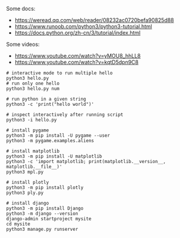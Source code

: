Some docs:
- https://weread.qq.com/web/reader/08232ac0720befa90825d88
- https://www.runoob.com/python3/python3-tutorial.html
- https://docs.python.org/zh-cn/3/tutorial/index.html

Some videos:
- https://www.youtube.com/watch?v=yMOU8_hhLL8
- https://www.youtube.com/watch?v=kqtD5dpn9C8

```
# interactive mode to run multiple hello
python3 hello.py
# run only one hello
python3 hello.py num

# run python in a given string
python3 -c 'print("hello world")'

# inspect interactively after running script
python3 -i hello.py

# install pygame
python3 -m pip install -U pygame --user
python3 -m pygame.examples.aliens

# install matplotlib
python3 -m pip install -U matplotlib
python3 -c 'import matplotlib; print(matplotlib.__version__, matplotlib.__file__)'
python3 mpl.py

# install plotly
python3 -m pip install plotly
python3 ply.py

# install django
python3 -m pip install Django
python3 -m django --version
django-admin startproject mysite
cd mysite
python3 manage.py runserver
```